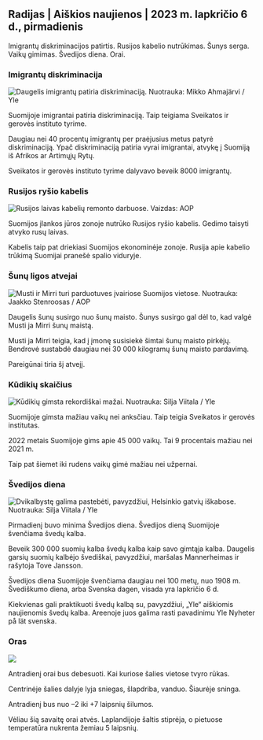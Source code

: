 ## Radijas \| Aiškios naujienos \| 2023 m. lapkričio 6 d., pirmadienis

Imigrantų diskriminacijos patirtis. Rusijos kabelio nutrūkimas. Šunys serga. Vaikų gimimas. Švedijos diena. Orai.

### Imigrantų diskriminacija

![Daugelis imigrantų patiria diskriminaciją. Nuotrauka: Mikko Ahmajärvi / Yle](https://images.cdn.yle.fi/image/upload/c_crop,h_2485,w_4419,x_0,y_114/ar_1.7777777777777777,c_fill,g_faces/,h_170/w_170.q_auto:eco/f_auto/fl_lossy/v1698074800/39-115894164df61298ec3e)

Suomijoje imigrantai patiria diskriminaciją. Taip teigiama Sveikatos ir gerovės instituto tyrime.

Daugiau nei 40 procentų imigrantų per praėjusius metus patyrė diskriminaciją. Ypač diskriminaciją patiria vyrai imigrantai, atvykę į Suomiją iš Afrikos ar Artimųjų Rytų.

Sveikatos ir gerovės instituto tyrime dalyvavo beveik 8000 imigrantų.

### Rusijos ryšio kabelis

![Rusijos laivas kabelių remonto darbuose. Vaizdas: AOP](https://images.cdn.yle.fi/image/upload/c_crop,h_3283,w_5838,x_0,y_380/ar_1.777777777777777,c_fill,g_faces,h_675,w_pr_120:co/d_pr_120.0/f_auto/fl_lossy/v1699268142/39-11962776548c5acae94c)

Suomijos įlankos jūros zonoje nutrūko Rusijos ryšio kabelis. Gedimo taisyti atvyko rusų laivas.

Kabelis taip pat driekiasi Suomijos ekonominėje zonoje. Rusija apie kabelio trūkimą Suomijai pranešė spalio viduryje.

### Šunų ligos atvejai

![Musti ir Mirri turi parduotuves įvairiose Suomijos vietose. Nuotrauka: Jaakko Stenroosas / AOP](https://images.cdn.yle.fi/image/upload/c_crop,h_2746,w_4883,x_0,y_452/ar_1.7777777777777777,c_fill,g_faces,/,h_1670/wd_170.q_auto:eco/f_auto/fl_lossy/v1699194714/39-11960056547a6fe024cd)

Daugelis šunų susirgo nuo šunų maisto. Šunys susirgo gal dėl to, kad valgė Musti ja Mirri šunų maistą.

Musti ja Mirri teigia, kad į įmonę susisiekė šimtai šunų maisto pirkėjų. Bendrovė sustabdė daugiau nei 30 000 kilogramų šunų maisto pardavimą.

Pareigūnai tiria šį atvejį.

### Kūdikių skaičius

![Kūdikių gimsta rekordiškai mažai. Nuotrauka: Silja Viitala / Yle](https://images.cdn.yle.fi/image/upload/c_crop,h_2812,w_5000,x_0,y_233/ar_1.7777777777777777,c_fill,g_faces,h_1270,/wdq_auto:eco/f_auto/fl_lossy/v1697805617/39-1189261653274b0907f5)

Suomijoje gimsta mažiau vaikų nei anksčiau. Taip teigia Sveikatos ir gerovės institutas.

2022 metais Suomijoje gims apie 45 000 vaikų. Tai 9 procentais mažiau nei 2021 m.

Taip pat šiemet iki rudens vaikų gimė mažiau nei užpernai.

### Švedijos diena

![Dvikalbystę galima pastebėti, pavyzdžiui, Helsinkio gatvių iškabose. Nuotrauka: Silja Viitala / Yle](https://images.cdn.yle.fi/image/upload/c_crop,h_2813,w_5000,x_0,y_0/ar_1.7777777777777777,c_fill,g_faces,h_675,0/dpr1_200,q_auto:eco/f_auto/fl_lossy/v1615970514/39-7850546051bda715b05)

Pirmadienį buvo minima Švedijos diena. Švedijos dieną Suomijoje švenčiama švedų kalba.

Beveik 300 000 suomių kalba švedų kalba kaip savo gimtąja kalba. Daugelis garsių suomių kalbėjo švediškai, pavyzdžiui, maršalas Mannerheimas ir rašytoja Tove Jansson.

Švedijos diena Suomijoje švenčiama daugiau nei 100 metų, nuo 1908 m. Švediškumo diena, arba Svenska dagen, visada yra lapkričio 6 d.

Kiekvienas gali praktikuoti švedų kalbą su, pavyzdžiui, „Yle“ aiškiomis naujienomis švedų kalba. Areenoje juos galima rasti pavadinimu Yle Nyheter på lät svenska.

### Oras

![](https://images.cdn.yle.fi/image/upload/c_crop,h_1080,w_1919,x_0,y_0/ar_1.7777777777777777,c_fill,g_faces,h_675,w_1200/0/q/d_1f_auto/fl_lossy/v1699290254/39-119671665491c7602c1a)

Antradienį orai bus debesuoti. Kai kuriose šalies vietose tvyro rūkas.

Centrinėje šalies dalyje lyja sniegas, šlapdriba, vanduo. Šiaurėje sninga.

Antradienį bus nuo –2 iki +7 laipsnių šilumos.

Vėliau šią savaitę orai atvės. Laplandijoje šaltis stiprėja, o pietuose temperatūra nukrenta žemiau 5 laipsnių.